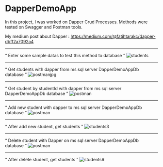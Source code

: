 # DapperDemoApp

In this project, I was worked on Dapper Crud Processes. Methods were tested on Swagger and Postman tools.

My medium post about Dapper : https://medium.com/@fatihtarakc/dapper-dbff2a7092a4

----------------------------------------------------------------------------------------------------------

“ Enter some sample datas to test this method to database ”
![students](https://github.com/user-attachments/assets/31e444b3-cb76-4b8a-bbba-d9632286d479)

----------------------------------------------------------------------------------------------------------

“ Get students with dapper from ms sql server DapperDemoAppDb database ”
![postmanjpg](https://github.com/user-attachments/assets/5d923bf3-fdaa-4cbd-85de-6a64e7c7a324)

----------------------------------------------------------------------------------------------------------

“ Get student by studentId with dapper from ms sql server DapperDemoAppDb database ”
![postman](https://github.com/user-attachments/assets/ae7b0f78-83b7-4b69-ae67-c4b92b74c479)

----------------------------------------------------------------------------------------------------------

“ Add new student with dapper to ms sql server DapperDemoAppDb database ”
![postman](https://github.com/user-attachments/assets/4745cfc9-1890-4bce-811b-72570ad85e0b)

----------------------------------------------------------------------------------------------------------

“ After add new student, get students ”
![students3](https://github.com/user-attachments/assets/88f95f41-58e2-4dd0-80a0-87b2b2569200)

----------------------------------------------------------------------------------------------------------

“ Delete student with Dapper on ms sql server DapperDemoAppDb database ”
![postman](https://github.com/user-attachments/assets/931957b8-593b-4b65-9b1e-f421c23d6226)

----------------------------------------------------------------------------------------------------------

“ After delete student, get students ”
![students6](https://github.com/user-attachments/assets/2c64e0b7-19c9-443d-896f-c30ed7eca934)
